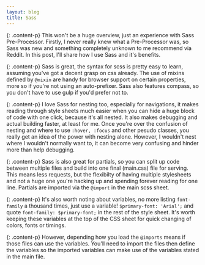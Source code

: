 ```yaml
---
layout: blog
title: Sass
---
```


{: .content-p}
This won't be a huge overview, just an experience with Sass Pre-Processor. Firstly, I never really knew what a Pre-Processor was, so Sass was new and something completely unknown to me recommend via Reddit. In this post, I'll share how I use Sass and it's benefits. 

{: .content-p}
Sass is great, the syntax for scss is pretty easy to learn, assuming you've got a decent grasp on css already. The use of mixins defined by `@mixin` are handy for browser support on certain properties, more so if you're not using an auto-prefixer. Sass also features compass, so you don't have to use gulp if you'd prefer not to. 
<!--more-->

{: .content-p}
I love Sass for nesting too, especially for navigations, it makes reading through style sheets much easier when you can hide a huge block of code with one click, because it's all nested. It also makes debugging and actual building faster, at least for me. Once you're over the confusion of nesting and where to use `:hover, :focus` and other pesudo classes, you really get an idea of the power with nesting alone. However, I wouldn't nest where I wouldn't normally want to, it can become very confusing and hinder more than help debugging. 

{: .content-p}
Sass is also great for partials, so you can split up code between multiple files and build into one final (main.css) file for serving. This means less requests, but the flexibilty of having multiple stylesheets and not a huge one you're hacking up and spending forever reading for one line. Partials are imported via the `@import` in the main scss sheet. 

{: .content-p}
It's also worth noting about variables, no more listing `font-family` a thousand times, just use a variable! `$primary-font: 'Arial';` and quote `font-family: $primary-font;` in the rest of the style sheet. It's worth keeping these variables at the top of the CSS sheet for quick changing of colors, fonts or timings. 

{: .content-p}
However, depending how you load the `@imports` means if those files can use the variables. You'll need to import the files then define the variables so the imported variables can make use of the variables stated in the main file. 
